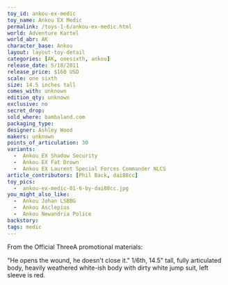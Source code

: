 ```yaml
---
toy_id: ankou-ex-medic
toy_name: Ankou EX Medic
permalink: /toys-1-6/ankou-ex-medic.html
world: Adventure Kartel
world_abr: AK
character_base: Ankou
layout: layout-toy-detail
categories: [AK, onesixth, ankou]
release_date: 5/18/2011
release_price: $160 USD
scale: one sixth
size: 14.5 inches tall
comes_with: unknown
edition_qty: unknown
exclusive: no
secret_drop:
sold_where: bambaland.com
packaging_type: 
designer: Ashley Wood
makers: unknown
points_of_articulation: 30
variants: 
  -  Ankou EX Shadow Security
  -  Ankou EX Fat Drown
  -  Ankou EX Laurent Special Forces Commander NLCS
article_contributors: [Phil Back, dai88cc]  
toy_pics:
  -  ankou-ex-medic-01-6-by-dai88cc.jpg
you_might_also_like:
  -  Ankou Johan LSBBG
  -  Ankou Asclepius
  -  Ankou Newandria Police
backstory:
tags: medic
---
```

From the Official ThreeA promotional materials:

"He opens the wound, he doesn't close it."
1/6th, 14.5" tall, fully articulated body, heavily weathered white-ish body with dirty white jump suit, left sleeve is red. 